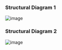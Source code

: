 ### Structural Diagram 1
![image](https://user-images.githubusercontent.com/72255681/143016345-bd4faa1c-b9c1-489b-9cc7-c3de7d05a680.png)
### Structural Diagram 2
![image](https://user-images.githubusercontent.com/72255681/143017747-53ddcb68-5427-42be-9781-2a319d3ebe29.png)
